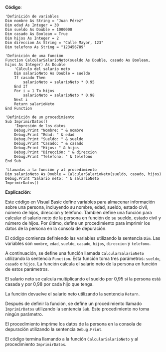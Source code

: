 **Código**:

```visual basic
'Definición de variables
Dim nombre As String = "Juan Pérez"
Dim edad As Integer = 30
Dim sueldo As Double = 1000000
Dim casado As Boolean = True
Dim hijos As Integer = 2
Dim direccion As String = "Calle Mayor, 123"
Dim telefono As String = "123456789"

'Definición de una función
Function CalcularSalarioNeto(sueldo As Double, casado As Boolean, hijos As Integer) As Double
    'Cálculo del salario neto
    Dim salarioNeto As Double = sueldo
    If casado Then
        salarioNeto = salarioNeto * 0.95
    End If
    For i = 1 To hijos
        salarioNeto = salarioNeto * 0.98
    Next i
    Return salarioNeto
End Function

'Definición de un procedimiento
Sub ImprimirDatos()
    'Impresión de los datos
    Debug.Print "Nombre: " & nombre
    Debug.Print "Edad: " & edad
    Debug.Print "Sueldo: " & sueldo
    Debug.Print "Casado: " & casado
    Debug.Print "Hijos: " & hijos
    Debug.Print "Dirección: " & direccion
    Debug.Print "Teléfono: " & telefono
End Sub

'Llamadas a la función y al procedimiento
Dim salarioNeto As Double = CalcularSalarioNeto(sueldo, casado, hijos)
Debug.Print "Salario neto: " & salarioNeto
ImprimirDatos()
```

**Explicación**:

Este código en Visual Basic define variables para almacenar información sobre una persona, incluyendo su nombre, edad, sueldo, estado civil, número de hijos, dirección y teléfono. También define una función para calcular el salario neto de la persona en función de su sueldo, estado civil y número de hijos. Por último, define un procedimiento para imprimir los datos de la persona en la consola de depuración.

El código comienza definiendo las variables utilizando la sentencia `Dim`. Las variables son `nombre`, `edad`, `sueldo`, `casado`, `hijos`, `direccion` y `telefono`.

A continuación, se define una función llamada `CalcularSalarioNeto` utilizando la sentencia `Function`. Esta función toma tres parámetros: `sueldo`, `casado` e `hijos`. La función calcula el salario neto de la persona en función de estos parámetros.

El salario neto se calcula multiplicando el sueldo por 0,95 si la persona está casada y por 0,98 por cada hijo que tenga.

La función devuelve el salario neto utilizando la sentencia `Return`.

Después de definir la función, se define un procedimiento llamado `ImprimirDatos` utilizando la sentencia `Sub`. Este procedimiento no toma ningún parámetro.

El procedimiento imprime los datos de la persona en la consola de depuración utilizando la sentencia `Debug.Print`.

El código termina llamando a la función `CalcularSalarioNeto` y al procedimiento `ImprimirDatos`.